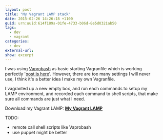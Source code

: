 ```yaml
--- 
layout: post
title: "My Vagrant LAMP stack"
date: 2015-02-26 14:26:18 +1100
guid: urn:uuid:614f189a-01fe-4733-b06d-8e5d0321ab50
tags:
  - dev
  - vagrant
categories:
  - dev
external-url: 
show: excerpt
---
```


I was using [Vaprobash][vaprobash] as basic starting Vagranfile which is working perfectly '[post is here](/2015/02/05/move-direcoty-in-vagrant.html)'. However, there are too many settings I will never use, I think it's a better idea I make my own Vagranfile.

I vagranted up a new empty box, and run each commands to setup my LAMP environment, and recorded each command to shell scripts, that make sure all commands are just what I need.

Download my Vagrant LAMP:
**[My Vagrant LAMP][vagrant-lamp]**

TODO:
- remote call shell scripts like Vaprobash
- use puppet might be better

[vagrant-lamp]: https://github.com/imdecoder/vagrant-lamp
[vaprobash]: https://github.com/fideloper/Vaprobash